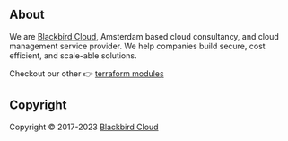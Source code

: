 ## About

We are [Blackbird Cloud](https://blackbird.cloud), Amsterdam based cloud consultancy, and cloud management service provider. We help companies build secure, cost efficient, and scale-able solutions.

Checkout our other :point_right: [terraform modules](https://registry.terraform.io/namespaces/blackbird-cloud)

## Copyright

Copyright © 2017-2023 [Blackbird Cloud](https://blackbird.cloud)